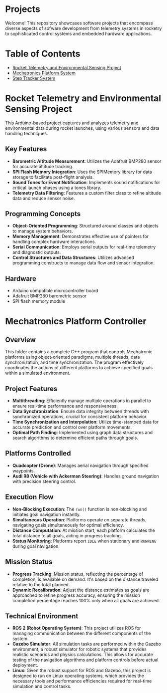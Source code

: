 # Projects

Welcome! This repository showcases software projects that encompass diverse aspects of sofware development from telemetry systems in rocketry to sophisticated control systems and embedded hardware applications.

# Table of Contents
- [Rocket Telemetry and Environmental Sensing Project](#rocket-telemetry-and-environmental-sensing-project)
- [Mechatronics Platform System](#quadcopter-control-system)
- [Step Tracker System](#step-tracker-system)



# Rocket Telemetry and Environmental Sensing Project
This Arduino-based project captures and analyzes telemetry and environmental data during rocket launches, using various sensors and data handling techniques.

## Key Features
- **Barometric Altitude Measurement**: Utilizes the Adafruit BMP280 sensor for accurate altitude tracking.
- **SPI Flash Memory Integration**: Uses the SPIMemory library for data storage to facilitate post-flight analysis.
- **Sound Tones for Event Notification**: Implements sound notifications for critical launch phases using a tones library.
- **Telemetry Data Filtering**: Features a custom filter class to refine altitude data and reduce sensor noise.

## Programming Concepts
- **Object-Oriented Programming**: Structured around classes and objects to manage system behaviors.
- **Memory Management**: Demonstrates effective use of pointers for handling complex hardware interactions.
- **Serial Communication**: Employs serial outputs for real-time telemetry and diagnostic outputs.
- **Control Structures and Data Structures**: Utilizes advanced programming constructs to manage data flow and sensor integration.

## Hardware 
- Arduino compatible microcontroller board
- Adafruit BMP280 barometric sensor
- SPI flash memory module



# Mechatronics Platform Controller

## Overview

This folder contains a complete C++ program that controls Mechatronic platforms using object-oriented paradigms, multiple threads, data synchronization, and time synchronization. The program effectively coordinates the actions of different platforms to achieve specified goals within a simulated environment.

## Project Features

- **Multithreading**: Efficiently manage multiple operations in parallel to ensure real-time performance and responsiveness.
- **Data Synchronization**: Ensure data integrity between threads with synchronized operations, crucial for consistent platform behavior.
- **Time Synchronization and Interpolation**: Utilize time-stamped data for accurate prediction and control over platform movements.
- **Optimal Path Finding**: Implemented using graph data structures and search algorithms to determine efficient paths through goals.

## Platforms Controlled

- **Quadcopter (Drone)**: Manages aerial navigation through specified waypoints.
- **Audi R8 (Vehicle with Ackerman Steering)**: Handles ground navigation with precision steering control.

## Execution Flow

- **Non-Blocking Execution**: The `run()` function is non-blocking and initiates goal navigation instantly.
- **Simultaneous Operation**: Platforms operate on separate threads, navigating goals simultaneously for optimal efficiency.
- **Distance Computation**: At mission start, each platform calculates the total distance to all goals, aiding in progress tracking.
- **Status Monitoring**: Platforms report `IDLE` when stationary and `RUNNING` during goal navigation.

## Mission Status

- **Progress Tracking**: Mission status, reflecting the percentage of completion, is available on demand. It's based on the distance traveled relative to the total planned.
- **Dynamic Recalibration**: Adjust the distance estimates as goals are approached to refine progress accuracy, ensuring the mission completion percentage reaches 100% only when all goals are achieved.

## Technical Environment

- **ROS 2 (Robot Operating System)**: This project utilizes ROS for managing communication between the different components of the system. 
- **Gazebo Simulator**: All simulation tasks are performed within the Gazebo environment, a robust simulator for robotic systems that provides realistic scenarios and physics calculations. This allows for accurate testing of the navigation algorithms and platform controls before actual deployment.
- **Linux**: Given the robust support for ROS and Gazebo, this project is designed to run on Linux operating systems, which provides the necessary tools and performance efficiencies required for real-time simulation and control tasks.
